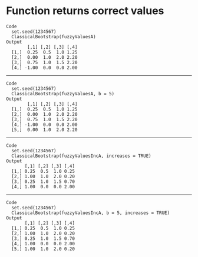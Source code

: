 # Function returns correct values

    Code
      set.seed(1234567)
      ClassicalBootstrap(fuzzyValuesA)
    Output
            [,1] [,2] [,3] [,4]
      [1,]  0.25  0.5  1.0 1.25
      [2,]  0.00  1.0  2.0 2.20
      [3,]  0.75  1.0  1.5 2.20
      [4,] -1.00  0.0  0.0 2.00

---

    Code
      set.seed(1234567)
      ClassicalBootstrap(fuzzyValuesA, b = 5)
    Output
            [,1] [,2] [,3] [,4]
      [1,]  0.25  0.5  1.0 1.25
      [2,]  0.00  1.0  2.0 2.20
      [3,]  0.75  1.0  1.5 2.20
      [4,] -1.00  0.0  0.0 2.00
      [5,]  0.00  1.0  2.0 2.20

---

    Code
      set.seed(1234567)
      ClassicalBootstrap(fuzzyValuesIncA, increases = TRUE)
    Output
           [,1] [,2] [,3] [,4]
      [1,] 0.25  0.5  1.0 0.25
      [2,] 1.00  1.0  2.0 0.20
      [3,] 0.25  1.0  1.5 0.70
      [4,] 1.00  0.0  0.0 2.00

---

    Code
      set.seed(1234567)
      ClassicalBootstrap(fuzzyValuesIncA, b = 5, increases = TRUE)
    Output
           [,1] [,2] [,3] [,4]
      [1,] 0.25  0.5  1.0 0.25
      [2,] 1.00  1.0  2.0 0.20
      [3,] 0.25  1.0  1.5 0.70
      [4,] 1.00  0.0  0.0 2.00
      [5,] 1.00  1.0  2.0 0.20

